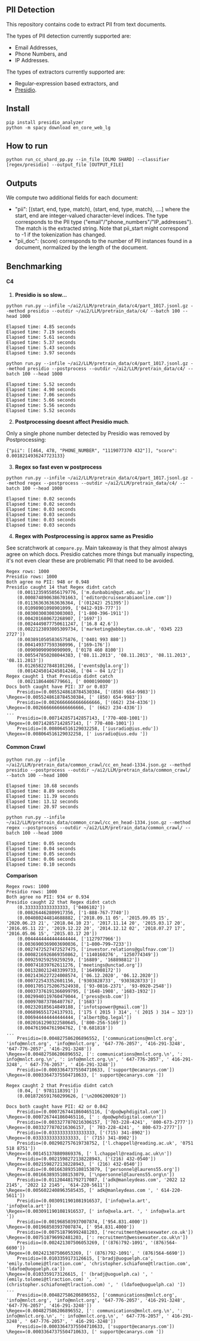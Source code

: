 ## PII Detection

This repository contains code to extract PII from text documents.

The types of PII detection currently supported are: 
+ Email Addresses, 
+ Phone Numbers, and 
+ IP Addresses.

The types of extractors currently supported are: 
+ Regular-expression based extractors, and 
+ [Presidio](https://github.com/microsoft/presidio). 

## Install

```
pip install presidio_analyzer
python -m spacy download en_core_web_lg
```

## How to run

```
python run_cc_shard_pp.py --in_file [OLMO SHARD] --classifier [regex/presidio] --output_file [OUTPUT_FILE]

```

## Outputs

We compute two additional fields for each document:
+ "pii": [(start<int>, end<int>, type<str>, match<str>), (start, end, type, match), ....]  where the start, end are integer-valued character-level indices. The type corresponds to the PII type ("email"/"phone_numbers"/"IP_addresses"). The match is the extracted string. Note that pii_start might correspond to -1 if the tokenization has changed.
+ "pii_doc": (score<float>) corresponds to the number of PII instances found in a document, normalized by the length of the document.

## Benchmarking

#### C4

1. **Presidio is so slow...**

`python run.py --infile ~/ai2/LLM/pretrain_data/c4/part_1017.jsonl.gz --method presidio --outdir ~/ai2/LLM/pretrain_data/c4/ --batch 100 --head 1000`

```
Elapsed time: 4.85 seconds
Elapsed time: 7.19 seconds
Elapsed time: 5.61 seconds
Elapsed time: 5.37 seconds
Elapsed time: 5.43 seconds
Elapsed time: 3.97 seconds
```

`python run.py --infile ~/ai2/LLM/pretrain_data/c4/part_1017.jsonl.gz --method presidio --postprocess --outdir ~/ai2/LLM/pretrain_data/c4/ --batch 100 --head 1000`

```
Elapsed time: 5.52 seconds
Elapsed time: 4.90 seconds
Elapsed time: 7.06 seconds
Elapsed time: 5.66 seconds
Elapsed time: 5.56 seconds
Elapsed time: 5.52 seconds
```

2. **Postprocessing doesnt affect Presidio much**. 

Only a single phone number detected by Presidio was removed by Postprocessing:
```
{"pii": [[464, 478, "PHONE_NUMBER", "1119077370 432"]], "score": 0.0018214936247723133}
```

3. **Regex so fast even w postprocess**

`python run.py --infile ~/ai2/LLM/pretrain_data/c4/part_1017.jsonl.gz --method regex --postprocess --outdir ~/ai2/LLM/pretrain_data/c4/ --batch 100 --head 1000`

```
Elapsed time: 0.02 seconds
Elapsed time: 0.02 seconds
Elapsed time: 0.03 seconds
Elapsed time: 0.03 seconds
Elapsed time: 0.03 seconds
Elapsed time: 0.03 seconds
```

4. **Regex with Postprocessing is approx same as Presidio**

See scratchwork at `compare.py`. Main takeaway is that they almost always agree on which docs. Presidio catches more things but manually inspecting, it's not even clear these are problematic PII that need to be avoided.

```
Regex rows: 1000
Presidio rows: 1000
Both agree no PII: 948 or 0.948
Presidio caught 14 that Regex didnt catch
	(0.0011235955056179776, ['m.dunbabin@qut.edu.au'])
	(0.0008748906386701663, ['editor@cruisearabiaonline.com'])
	(0.011363636363636364, ['(01242) 251395'])
	(0.01098901098901099, ['0412-919-777'])
	(0.003003003003003003, ['1-800-396-1911'])
	(0.004201680672268907, ['1697'])
	(0.0024449877750611247, ['16.8 42.6'])
	(0.0022123893805309734, ['marketing@abbeytax.co.uk', '0345 223 2727'])
	(0.0038910505836575876, ['0401 993 880'])
	(0.004149377593360996, ['169–176'])
	(0.00909090909090909, ['0178 460 8100'])
	(0.005547850208044383, ['08.11.2013', '08.11.2013', '08.11.2013', '08.11.2013'])
	(0.012658227848101266, ['events@gla.org'])
	(0.0014245014245014246, ['04 – 04 1/2'])
Regex caught 1 that Presidio didnt catch
	(0.00211864406779661, [' 0000190000'])
Docs both caught have PII: 37 or 0.037
	Presidio=(0.0055248618784530384, ['(850) 654-9983'])
\Regex=(0.0055248618784530384, [' (850) 654-9983'])
	Presidio=(0.0026666666666666666, ['(662) 234-4336'])
\Regex=(0.0026666666666666666, [' (662) 234-4336'])
...
	Presidio=(0.007142857142857143, ['770-408-1001'])
\Regex=(0.007142857142857143, [' 770-408-1001'])
	Presidio=(0.008064516129032258, ['iusradio@ius.edu'])
\Regex=(0.008064516129032258, [' iusradio@ius.edu '])
```

#### Common Crawl

`python run.py --infile ~/ai2/LLM/pretrain_data/common_crawl/cc_en_head-1334.json.gz --method presidio --postprocess --outdir ~/ai2/LLM/pretrain_data/common_crawl/ --batch 100 --head 1000`

```
Elapsed time: 10.68 seconds
Elapsed time: 8.89 seconds
Elapsed time: 11.39 seconds
Elapsed time: 13.12 seconds
Elapsed time: 20.97 seconds
```

`python run.py --infile ~/ai2/LLM/pretrain_data/common_crawl/cc_en_head-1334.json.gz --method regex --postprocess --outdir ~/ai2/LLM/pretrain_data/common_crawl/ --batch 100 --head 1000`

```
Elapsed time: 0.05 seconds
Elapsed time: 0.04 seconds
Elapsed time: 0.05 seconds
Elapsed time: 0.06 seconds
Elapsed time: 0.10 seconds
```

**Comparison**

```
Regex rows: 1000
Presidio rows: 1000
Both agree no PII: 934 or 0.934
Presidio caught 22 that Regex didnt catch
	(0.3333333333333333, ['0406102'])
	(0.008264462809917356, ['1-888-767-7740'])
	(0.004080244814688882, ['2018.09.11 05', '2015.09.05 15', '2020.06.23 21', '2018.04.10 23', '2017.11.14 20', '2015.03.17 20', '2016.05.11 22', '2019.12.22 20', '2014.12.12 02', '2018.07.27 17', '2016.05.06 15', '2015.03.17 20'])
	(0.0044444444444444444, ['1127977966'])
	(0.0036900369003690036, ['1−800−799−7233'])
	(0.0027472527472527475, ['investor.relations@gulfnav.com'])
	(0.0008216926869350862, ['1140160276', '1250774349'])
	(0.009259259259259259, ['16889', '168898812'])
	(0.000741839762611276, ['meetings@unctad.org'])
	(0.0013280212483399733, ['1649908172'])
	(0.0021436227224008574, ['06.12.2020', '06.12.2020'])
	(0.000722543352601156, ['9303828733', '9303828733'])
	(0.00017051752067524938, ['93-0816-2371', '93-0920-2548'])
	(0.00037376191366099795, ['1648-1908', '1683-1932'])
	(0.0029940119760479044, ['press@xsb.com'])
	(0.000970873786407767, ['1683'])
	(0.002320185614849188, ['infotspower@gmail.com'])
	(0.006896551724137931, ['175 ( 2015 ) 314', '( 2015 ) 314 – 323'])
	(0.006944444444444444, ['albert@bg.legal'])
	(0.0020161290322580645, ['800‑256‑5169'])
	(0.004761904761904762, ['0.681818'])
...
	Presidio=(0.004827586206896552, ['communications@mnlct.org', 'info@mnlct.org', 'info@mnlct.org', '647-776-2057', '416-291-3248', '647-776-2057', '416-291-3248'])
\Regex=(0.004827586206896552, [': communications@mnlct.org.\n', ': info@mnlct.org.\n', ': info@mnlct.org.\n', ' 647-776-2057', ' 416-291-3248', ' 647-776-2057', ' 416-291-3248'])
	Presidio=(0.00033647375504710633, ['support@ecanarys.com'])
\Regex=(0.00033647375504710633, [' support@ecanarys.com '])

Regex caught 2 that Presidio didnt catch
	(0.04, [' 9781118391'])
	(0.0018726591760299626, ['\n2006200920'])

Docs both caught have PII: 42 or 0.042
	Presidio=(0.0007267441860465116, ['dpo@wphdigital.com'])
\Regex=(0.0007267441860465116, [' : dpo@wphdigital.com\n'])
	Presidio=(0.0033277870216306157, ['703-228-4241', '800-673-2777'])
\Regex=(0.0033277870216306157, [' 703-228-4241', ' 800-673-2777'])
	Presidio=(0.03333333333333333, ['(715) 341-8902'])
\Regex=(0.03333333333333333, [' (715) 341-8902'])
	Presidio=(0.002902757619738752, ['l.chappell@reading.ac.uk', '0751 518 8751'])
\Regex=(0.001451378809869376, [' l.chappell@reading.ac.uk\n'])
	Presidio=(0.0021598272138228943, ['(216) 432-0540'])
\Regex=(0.0021598272138228943, [' (216) 432-0540'])
	Presidio=(0.0016638935108153079, ['personnel@laurens55.org'])
\Regex=(0.0016638935108153079, ['\npersonnel@laurens55.org\n'])
	Presidio=(0.011204481792717087, ['adk@manleydeas.com', '2022 12 2145', '2022 12 2145', '614-220-5611'])
\Regex=(0.0056022408963585435, [' adk@manleydeas.com ', ' 614-220-5611'])
	Presidio=(0.0030911901081916537, ['info@xela.art', 'info@xela.art'])
\Regex=(0.0030911901081916537, [' info@xela.art. ', ' info@xela.art '])
	Presidio=(0.001968503937007874, ['954.831.4000'])
\Regex=(0.001968503937007874, [' 954.831.4000'])
	Presidio=(0.007518796992481203, ['recruitment@wessexwater.co.uk'])
\Regex=(0.007518796992481203, [': recruitment@wessexwater.co.uk\n'])
	Presidio=(0.002421307506053269, ['(876)792-1091', '(876)564-6690'])
\Regex=(0.002421307506053269, [' (876)792-1091', ' (876)564-6690'])
	Presidio=(0.0103359173126615, ['bradj@uoguelph.ca', 'emily.tolomei@tlraction.com', 'christopher.schiafone@tlraction.com', 'ldafoe@uoguelph.ca'])
\Regex=(0.0103359173126615, [' (bradj@uoguelph.ca) ', ' (emily.tolomei@tlraction.com) ', ' (christopher.schiafone@tlraction.com) ', ' (ldafoe@uoguelph.ca) '])
...
	Presidio=(0.004827586206896552, ['communications@mnlct.org', 'info@mnlct.org', 'info@mnlct.org', '647-776-2057', '416-291-3248', '647-776-2057', '416-291-3248'])
\Regex=(0.004827586206896552, [': communications@mnlct.org.\n', ': info@mnlct.org.\n', ': info@mnlct.org.\n', ' 647-776-2057', ' 416-291-3248', ' 647-776-2057', ' 416-291-3248'])
	Presidio=(0.00033647375504710633, ['support@ecanarys.com'])
\Regex=(0.00033647375504710633, [' support@ecanarys.com '])
```